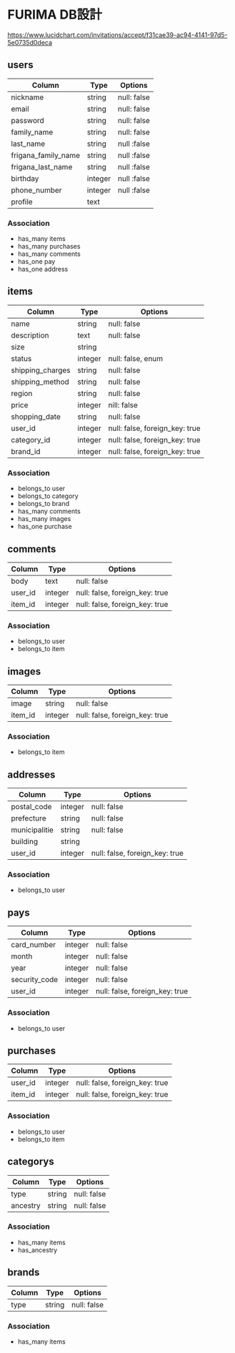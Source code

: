 # FURIMA DB設計
https://www.lucidchart.com/invitations/accept/f31cae39-ac94-4141-97d5-5e0735d0deca

## users
|Column|Type|Options|
|------|----|-------|
|nickname|string|null: false|
|email|string|null: false|
|password|string|null: false|
|family_name|string|null: false|
|last_name|string|null :false|
|frigana_family_name|string|null :false|
|frigana_last_name|string|null :false|
|birthday|integer|null :false|
|phone_number|integer|null :false|
|profile|text||

### Association
- has_many items
- has_many purchases
- has_many comments
- has_one pay
- has_one address

## items
|Column|Type|Options|
|------|----|-------|
|name|string|null: false|
|description|text|null: false|
|size|string||
|status|integer|null: false, enum|
|shipping_charges|string|null: false|
|shipping_method|string|null: false|
|region|string|null: false|
|price|integer|nill: false|
|shopping_date|string|null: false|
|user_id|integer|null: false, foreign_key: true|
|category_id|integer|null: false, foreign_key: true|
|brand_id|integer|null: false, foreign_key: true|

### Association
- belongs_to user
- belongs_to category
- belongs_to brand
- has_many comments
- has_many images
- has_one purchase

## comments
|Column|Type|Options|
|------|----|-------|
|body|text|null: false|
|user_id|integer|null: false, foreign_key: true|
|item_id|integer|null: false, foreign_key: true|

### Association
- belongs_to user
- belongs_to item

## images
|Column|Type|Options|
|------|----|-------|
|image|string|null: false|
|item_id|integer|null: false, foreign_key: true|

### Association
- belongs_to item

## addresses
|Column|Type|Options|
|------|----|-------|
|postal_code|integer|null: false|
|prefecture|string|null: false|
|municipalitie|string|null: false|
|building|string||
|user_id|integer|null: false, foreign_key: true|

### Association
- belongs_to user

## pays
|Column|Type|Options|
|------|----|-------|
|card_number|integer|null: false|
|month|integer|null: false|
|year|integer|null: false|
|security_code|integer|null: false|
|user_id|integer|null: false, foreign_key: true|

### Association
- belongs_to user

## purchases
|Column|Type|Options|
|------|----|-------|
|user_id|integer|null: false, foreign_key: true|
|item_id|integer|null: false, foreign_key: true|

### Association
- belongs_to user
- belongs_to item

## categorys
|Column|Type|Options|
|------|----|-------|
|type|string|null: false|
|ancestry|string|null: false|

### Association
- has_many items
- has_ancestry

## brands
|Column|Type|Options|
|------|----|-------|
|type|string|null: false|

### Association
- has_many items